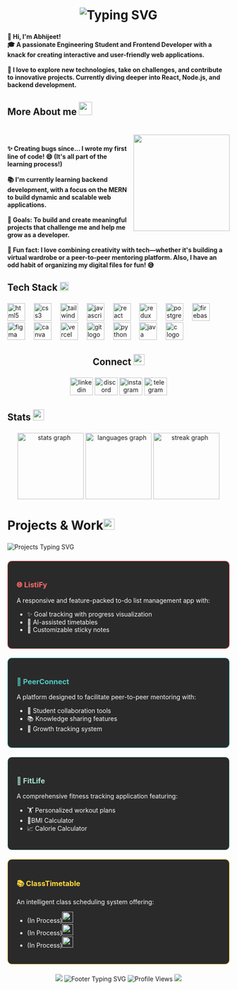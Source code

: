 # <h1 align="center"><img src="https://readme-typing-svg.demolab.com?font=Fira+Code&weight=600&size=28&duration=3000&pause=1000&color=F7F7F7&center=true&vCenter=true&random=false&width=435&lines=%F0%9F%91%8B+Abhijeet+Yadav;Frontend+Developer;React+Enthusiast" alt="Typing SVG" /></h1>

###

<h4 align="left">👋 Hi, I'm Abhijeet!<br>🎓 A passionate Engineering Student and Frontend Developer with a knack for creating interactive and user-friendly web applications.<br><br>🚀 I love to explore new technologies, take on challenges, and contribute to innovative projects. Currently diving deeper into React, Node.js, and backend development.</h4>

###

<h2 align="left"> More About me <img src="https://media.giphy.com/media/WUlplcMpOCEmTGBtBW/giphy.gif" width="30"></h2>

###

<br clear="both">

<img align="right" height="218" src="https://media1.giphy.com/media/v1.Y2lkPTc5MGI3NjExZmd5MTZnYXBhOXRza3VwMmhncWk2NnMwZXN1eXRzaDdzajgyeDZtcCZlcD12MV9pbnRlcm5hbF9naWZfYnlfaWQmY3Q9Zw/ZVik7pBtu9dNS/giphy.webp"  />

###

<h4 align="left">✨ Creating bugs since... I wrote my first line of code! 😄 (It's all part of the learning process!)<br><br>📚 I'm currently learning backend development, with a focus on the MERN to build dynamic and scalable web applications.<br><br>🎯 Goals: To build and create meaningful projects that challenge me and help me grow as a developer.<br><br>🎲 Fun fact: I love combining creativity with tech—whether it's building a virtual wardrobe or a peer-to-peer mentoring platform. Also, I have an odd habit of organizing my digital files for fun! 😅</h4>

###

<h2 align="left">Tech Stack <img src="https://media.giphy.com/media/QssGEmpkyEOhBCb7e1/giphy.gif" width="20"><br></h2>

###

<div align="left">
  <img src="https://img.shields.io/badge/HTML5-E34F26?logo=html5&logoColor=white&style=for-the-badge" height="40" alt="html5 logo"  />
  <img width="12" />
  <img src="https://img.shields.io/badge/CSS3-1572B6?logo=css3&logoColor=white&style=for-the-badge" height="40" alt="css3 logo"  />
  <img width="12" />
  <img src="https://img.shields.io/badge/Tailwind CSS-06B6D4?logo=tailwindcss&logoColor=black&style=for-the-badge" height="40" alt="tailwindcss logo"  />
  <img width="12" />
  <img src="https://img.shields.io/badge/JavaScript-F7DF1E?logo=javascript&logoColor=black&style=for-the-badge" height="40" alt="javascript logo"  />
  <img width="12" />
  <img src="https://img.shields.io/badge/React-61DAFB?logo=react&logoColor=black&style=for-the-badge" height="40" alt="react logo"  />
  <img width="12" />
  <img src="https://img.shields.io/badge/Redux-764ABC?logo=redux&logoColor=white&style=for-the-badge" height="40" alt="redux logo"  />
  <img width="12" />
  <img src="https://img.shields.io/badge/PostgreSQL-4169E1?logo=postgresql&logoColor=white&style=for-the-badge" height="40" alt="postgresql logo"  />
  <img width="12" />
  <img src="https://img.shields.io/badge/Firebase-FFCA28?logo=firebase&logoColor=black&style=for-the-badge" height="40" alt="firebase logo"  />
  <img width="12" />
  <img src="https://img.shields.io/badge/Figma-F24E1E?logo=figma&logoColor=white&style=for-the-badge" height="40" alt="figma logo"  />
  <img width="12" />
  <img src="https://img.shields.io/badge/Canva-00C4CC?logo=canva&logoColor=black&style=for-the-badge" height="40" alt="canva logo"  />
  <img width="12" />
  <img src="https://img.shields.io/badge/Vercel-000000?logo=vercel&logoColor=white&style=for-the-badge" height="40" alt="vercel logo"  />
  <img width="12" />
  <img src="https://img.shields.io/badge/Git-F05032?logo=git&logoColor=white&style=for-the-badge" height="40" alt="git logo"  />
  <img width="12" />
  <img src="https://img.shields.io/badge/Python-3776AB?logo=python&logoColor=white&style=for-the-badge" height="40" alt="python logo"  />
  <img width="12" />
  <img src="https://skillicons.dev/icons?i=java" height="40" alt="java logo"  />
  <img width="12" />
  <img src="https://cdn.jsdelivr.net/gh/devicons/devicon/icons/c/c-original.svg" height="40" alt="c logo"  />
</div>

###

<h2 align="center">Connect <img src="https://media.giphy.com/media/3oEjHQn7PBRvy9A5mE/giphy.gif" width="25"></h2>

###

<div align="center">
  <img src="https://raw.githubusercontent.com/maurodesouza/profile-readme-generator/master/src/assets/icons/social/linkedin/default.svg" width="52" height="40" alt="linkedin logo"  />
  <img src="https://raw.githubusercontent.com/maurodesouza/profile-readme-generator/master/src/assets/icons/social/discord/default.svg" width="52" height="40" alt="discord logo"  />
  <img src="https://raw.githubusercontent.com/maurodesouza/profile-readme-generator/master/src/assets/icons/social/instagram/default.svg" width="52" height="40" alt="instagram logo"  />
  <img src="https://raw.githubusercontent.com/maurodesouza/profile-readme-generator/master/src/assets/icons/social/telegram/default.svg" width="52" height="40" alt="telegram logo"  />
</div>

###

<h2 align="left">Stats <img src="https://media.giphy.com/media/KEYMsj2LcXzfcTP5ii/giphy.gif" width="25"></h2>

###

<div align="center">
  <img src="https://github-readme-stats.vercel.app/api?username=Abhi-engg&hide_title=false&hide_rank=false&show_icons=true&include_all_commits=true&count_private=true&disable_animations=false&theme=dracula&locale=en&hide_border=false&order=1" height="150" alt="stats graph"  />
  <img src="https://github-readme-stats.vercel.app/api/top-langs?username=Abhi-engg&locale=en&hide_title=false&layout=compact&card_width=320&langs_count=5&theme=dracula&hide_border=true&order=2" height="150" alt="languages graph"  />
  <img src="https://streak-stats.demolab.com?user=Abhi-engg&locale=en&mode=daily&theme=dracula&hide_border=false&border_radius=5&order=3" height="150" alt="streak graph"  />
</div>

###

<h1 align="left">Projects & Work<img src="https://media.giphy.com/media/QM3HY1v4Eym58qiY1i/giphy.gif" width="25"></h1>

###

<div align="left">
  <img src="https://readme-typing-svg.demolab.com?font=Fira+Code&weight=500&size=24&duration=3000&pause=1000&color=F7F7F7&vCenter=true&width=435&lines=ListiFy+🔥;PeerConnect+⚡;FitLife+💫;ClassTimetable+✨;Virtual+Wardrobe+🌟" alt="Projects Typing SVG" />
</div>

###

<div align="left">
  <!-- ListiFy -->
  <div style="background-color: #2A2A2A; padding: 20px; border-radius: 10px; border: 1px solid #FF6B6B; margin-bottom: 20px;">
    <h3 style="color: #FF6B6B;">🌐 ListiFy </h3>
    <p style="color: #F8F9FA;">A responsive and feature-packed to-do list management app with:</p>
    <ul style="color: #F8F9FA;">
      <li>✨ Goal tracking with progress visualization</li>
      <li>🤖 AI-assisted timetables</li>
      <li>📝 Customizable sticky notes</li>
    </ul>
  </div>

  <!-- PeerConnect -->
  <div style="background-color: #2A2A2A; padding: 20px; border-radius: 10px; border: 1px solid #4ECDC4; margin-bottom: 20px;">
    <h3 style="color: #4ECDC4;">🤝 PeerConnect</h3>
    <p style="color: #F8F9FA;">A platform designed to facilitate peer-to-peer mentoring with:</p>
    <ul style="color: #F8F9FA;">
      <li>👥 Student collaboration tools</li>
      <li>📚 Knowledge sharing features</li>
      <li>🌱 Growth tracking system</li>
    </ul>
  </div>

  <!-- FitLife -->
  <div style="background-color: #2A2A2A; padding: 20px; border-radius: 10px; border: 1px solid #A8E6CF; margin-bottom: 20px;">
    <h3 style="color: #A8E6CF;">💪 FitLife </h3>
    <p style="color: #F8F9FA;">A comprehensive fitness tracking application featuring:</p>
    <ul style="color: #F8F9FA;">
      <li>🏋️ Personalized workout plans</li>
      <li>📱BMI Calculator </li>
      <li>📈 Calorie Calculator </li>
    </ul>
  </div>

  <!-- ClassTimetable -->
  <div style="background-color: #2A2A2A; padding: 20px; border-radius: 10px; border: 1px solid #FFD93D; margin-bottom: 20px;">
    <h3 style="color: #FFD93D;">📚 ClassTimetable </h3>
    <p style="color: #F8F9FA;">An intelligent class scheduling system offering:</p>
    <ul style="color: #F8F9FA;">
      <li> (In Process)<img src="https://media.giphy.com/media/WFZvB7VIXBgiz3oDXE/giphy.gif" width="25"</li>
      <li> (In Process)<img src="https://media.giphy.com/media/WFZvB7VIXBgiz3oDXE/giphy.gif" width="25"</li>
      <li> (In Process)<img src="https://media.giphy.com/media/WFZvB7VIXBgiz3oDXE/giphy.gif" width="25"</li>
    </ul>
  </div>

  
</div>

###

<!-- Add simple animated footer -->
<div align="center">
  <!-- Animated line separator -->
  <img src="https://user-images.githubusercontent.com/73097560/115834477-dbab4500-a447-11eb-908a-139a6edaec5c.gif">
  
  <!-- Simple typing animation -->
  <img src="https://readme-typing-svg.demolab.com?font=Fira+Code&pause=1000&color=F7F7F7&center=true&vCenter=true&width=435&lines=Thanks+for+visiting!+%F0%9F%8C%9F;Let's+connect+and+collaborate!+%F0%9F%A4%9D" alt="Footer Typing SVG" />
  
  <!-- Simple view counter -->
  <img src="https://komarev.com/ghpvc/?username=Abhi-engg&label=Profile%20views&color=0e75b6&style=flat" alt="Profile Views" />
  
  <!-- Animated line separator -->
  <img src="https://user-images.githubusercontent.com/73097560/115834477-dbab4500-a447-11eb-908a-139a6edaec5c.gif">
</div>
